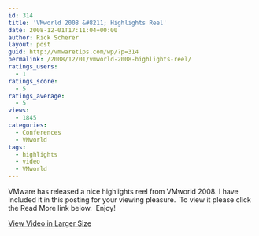 ```yaml
---
id: 314
title: 'VMworld 2008 &#8211; Highlights Reel'
date: 2008-12-01T17:11:04+00:00
author: Rick Scherer
layout: post
guid: http://vmwaretips.com/wp/?p=314
permalink: /2008/12/01/vmworld-2008-highlights-reel/
ratings_users:
  - 1
ratings_score:
  - 5
ratings_average:
  - 5
views:
  - 1845
categories:
  - Conferences
  - VMworld
tags:
  - highlights
  - video
  - VMworld
---
```

VMware has released a nice highlights reel from VMworld 2008. I have included it in this posting for your viewing pleasure.  To view it please click the Read More link below.  Enjoy!

<!--more-->


  
<a href="http://download3.vmware.com/vmworld/2008/vmworld2008_highlights.html" target="_blank">View Video in Larger Size</a>